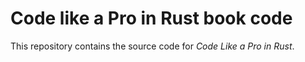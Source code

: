 # Code like a Pro in Rust book code

This repository contains the source code for _Code Like a Pro in Rust_.
